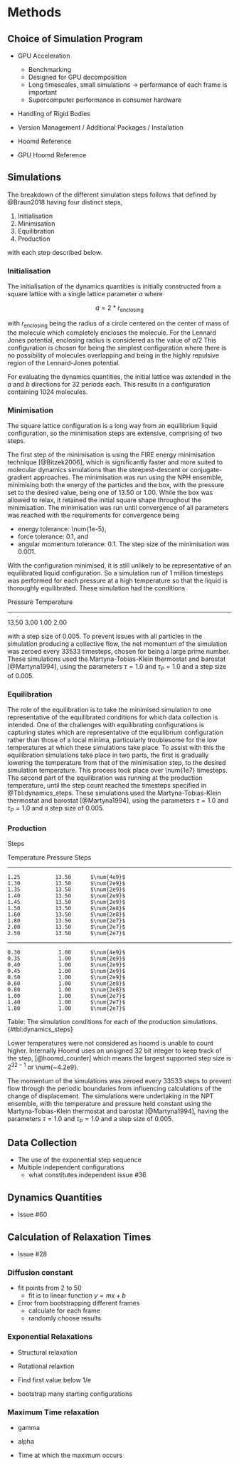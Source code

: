# Methods

## Choice of Simulation Program

- GPU Acceleration
    - Benchmarking
    - Designed for GPU decomposition
    - Long timescales, small simulations -> performance of each frame is important
    - Supercomputer performance in consumer hardware
- Handling of Rigid Bodies
- Version Management / Additional Packages / Installation

- Hoomd Reference
- GPU Hoomd Reference

## Simulations

The breakdown of the different simulation steps follows that defined by @Braun2018
having four distinct steps,

1. Initialisation
2. Minimisation
3. Equilibration
4. Production

with each step described below.

### Initialisation

The initialisation of the dynamics quantities is initially
constructed from a square lattice with a single lattice parameter $a$ where

$$a = 2 * r_\text{enclosing}$$

with $r_\text{enclosing}$ being the radius of a circle centered
on the center of mass of the molecule
which completely encloses the molecule.
For the Lennard Jones potential,
enclosing radius is considered as the value of $\sigma / 2$
This configuration is chosen for being the simplest configuration
where there is no possibility of molecules overlapping
and being in the highly repulsive region of the Lennard-Jones potential.

For evaluating the dynamics quantities,
the initial lattice was extended in
the $a$ and $b$ directions for 32 periods each.
This results in a configuration containing 1024 molecules.

### Minimisation

The square lattice configuration is a long way
from an equilibrium liquid configuration,
so the minimisation steps are extensive,
comprising of two steps.

The first step of the minimisation
is using the FIRE energy minimisation technique [@Bitzek2006],
which is significantly faster
and more suited to molecular dynamics simulations
than the steepest-descent or conjugate-gradient approaches.
The minimisation was run using the NPH ensemble,
minimising both the energy of the particles and the box,
with the pressure set to the desired value,
being one of 13.50 or 1.00.
While the box was allowed to relax,
it retained the initial square shape
throughout the minimisation.
The minimisation was run until convergence of all parameters was reached
with the requirements for convergence being
- energy tolerance: \num{1e-5},
- force tolerance: 0.1, and
- angular momentum tolerance: 0.1.
The step size of the minimisation was 0.001.

With the configuration minimised,
it is still unlikely to be representative
of an equilibrated liquid configuration.
So a simulation run of 1 million timesteps
was performed for each pressure at a high temperature
so that the liquid is thoroughly equilibrated.
These simulation had the conditions

Pressure   Temperature
--------  ------------
   13.50          3.00
    1.00          2.00

with a step size of 0.005.
To prevent issues with all particles in the
simulation producing a collective flow,
the net momentum of the simulation was zeroed every 33533 timesteps,
chosen for being a large prime number.
These simulations used the Martyna-Tobias-Klein thermostat and barostat [@Martyna1994],
using the parameters $\tau = 1.0$ and $\tau_P = 1.0$ and a step size of 0.005.

### Equilibration

The role of the equilibration is to take
the minimised simulation to one
representative of the equilibrated conditions
for which data collection is intended.
One of the challenges with equilibrating configurations
is capturing states which are representative
of the equilibrium configuration rather than those of a local minima,
particularly troublesome for the low temperatures
at which these simulations take place.
To assist with this the equilibration simulations take place in two parts,
the first is gradually lowering the temperature
from that of the minimisation step,
to the desired simulation temperature.
This process took place over \num{1e7} timesteps.
The second part of the equilibration
was running at the production temperature,
until the step count reached the timesteps specified in @Tbl:dynamics_steps.
These simulations used the Martyna-Tobias-Klein thermostat and barostat [@Martyna1994],
using the parameters $\tau = 1.0$ and $\tau_P = 1.0$
and a step size of 0.005.

### Production

Steps

Temperature     Pressure            Steps
-----------     --------      -----------
    1.25           13.50      $\num{4e9}$
    1.30           13.50      $\num{2e9}$
    1.35           13.50      $\num{2e9}$
    1.40           13.50      $\num{2e9}$
    1.45           13.50      $\num{2e9}$
    1.50           13.50      $\num{2e8}$
    1.60           13.50      $\num{2e8}$
    1.80           13.50      $\num{2e7}$
    2.00           13.50      $\num{2e7}$
    2.50           13.50      $\num{2e7}$
----------      --------      -----------
    0.30            1.00      $\num{4e9}$
    0.35            1.00      $\num{2e9}$
    0.40            1.00      $\num{2e9}$
    0.45            1.00      $\num{2e9}$
    0.50            1.00      $\num{2e9}$
    0.60            1.00      $\num{2e8}$
    0.80            1.00      $\num{2e8}$
    1.00            1.00      $\num{2e7}$
    1.40            1.00      $\num{2e7}$
    1.80            1.00      $\num{2e7}$

Table: The simulation conditions for each of the production simulations. {#tbl:dynamics_steps}

Lower temperatures were not considered
as hoomd is unable to count higher.
Internally Hoomd uses an unsigned 32 bit integer
to keep track of the step, [@hoomd_counter]
which means the largest supported step size is $2^{32-1}$ or \num{~4.2e9}.

The momentum of the simulations was zeroed every 33533 steps
to prevent flow through the periodic boundaries
from influencing calculations of the change of displacement.
The simulations were undertaking in the NPT ensemble,
with the temperature and pressure held constant
using the Martyna-Tobias-Klein thermostat and barostat [@Martyna1994],
having the parameters $\tau = 1.0$ and $\tau_P = 1.0$ and a step size of 0.005.

## Data Collection

- The use of the exponential step sequence
- Multiple independent configurations
    - what constitutes independent issue #36

## Dynamics Quantities

- Issue #60

## Calculation of Relaxation Times

- Issue #28

### Diffusion constant

- fit points from 2 to 50
    - fit is to linear function $y = mx + b$
- Error from bootstrapping different frames
    - calculate for each frame
    - randomly choose results

### Exponential Relaxations

- Structural relaxation
- Rotational relaxtion

- Find first value below 1/e
- bootstrap many starting configurations

### Maximum Time relaxation

- gamma
- alpha

- Time at which the maximum occurs
